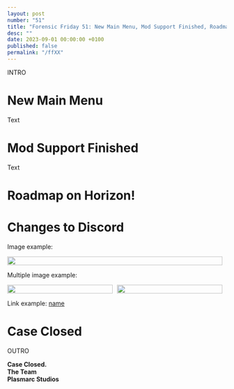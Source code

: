```yaml
---
layout: post
number: "51"
title: "Forensic Friday 51: New Main Menu, Mod Support Finished, Roadmap on Horizon!"
desc: ""
date: 2023-09-01 00:00:00 +0100
published: false 
permalink: "/ffXX"
---
```



INTRO

# New Main Menu
Text

# Mod Support Finished
Text

# Roadmap on Horizon!

# Changes to Discord

Image example:
<div style="display:flex">
    <div style="flex:1;padding-right:10px;">
        <img src="./forensic-friday-media/ff43/comms.png" width="100%"/>
    </div>
</div>

Multiple image example:

<div style="display:flex">
    <div style="flex:1;padding-right:10px;">
        <img src="./forensic-friday-media/ff43/wallold.png" width="100%"/>
    </div>
     <div style="flex:1;padding-right:10px;">
        <img src="./forensic-friday-media/ff43/wallnew.png" width="100%"/>
    </div>
</div>

Link example:
[name](link)

# Case Closed

OUTRO




**Case Closed.**\
**The Team**\
**Plasmarc Studios**